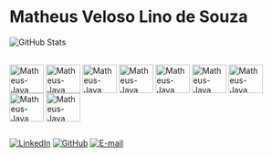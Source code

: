 # Matheus Veloso Lino de Souza 

![GitHub Stats](https://github-readme-stats.vercel.app/api?username=Velostroso&theme=transparent&bg_color=000&border_color=211C84&show_icons=true&icon_color=211C84&title_color=4D55CC&text_color=FFF)

<div style="display: inline_block"><br>
  <img align= "center" alt="Matheus-Java" height="50" width="60" src="https://cdn.jsdelivr.net/gh/devicons/devicon@latest/icons/java/java-original-wordmark.svg">
  <img align= "center" alt="Matheus-Java" height="50" width="60" src="https://cdn.jsdelivr.net/gh/devicons/devicon@latest/icons/javascript/javascript-plain.svg">
  <img align= "center" alt="Matheus-Java" height="50" width="60" src="https://cdn.jsdelivr.net/gh/devicons/devicon@latest/icons/c/c-original.svg">
  <img align= "center" alt="Matheus-Java" height="50" width="60" src="https://cdn.jsdelivr.net/gh/devicons/devicon@latest/icons/csharp/csharp-original.svg">
  <img align= "center" alt="Matheus-Java" height="50" width="60" src="https://cdn.jsdelivr.net/gh/devicons/devicon@latest/icons/css3/css3-original.svg">
  <img align= "center" alt="Matheus-Java" height="50" width="60" src="https://cdn.jsdelivr.net/gh/devicons/devicon@latest/icons/figma/figma-original.svg">
  <img align= "center" alt="Matheus-Java" height="50" width="60" src="https://cdn.jsdelivr.net/gh/devicons/devicon@latest/icons/html5/html5-original-wordmark.svg">
  <img align= "center" alt="Matheus-Java" height="50" width="60" src="https://cdn.jsdelivr.net/gh/devicons/devicon@latest/icons/postman/postman-original.svg">
  <img align= "center" alt="Matheus-Java" height="50" width="60" src="https://cdn.jsdelivr.net/gh/devicons/devicon@latest/icons/mysql/mysql-original-wordmark.svg">
</div>

##
  [![LinkedIn](https://img.shields.io/badge/LinkedIn-0077B5?style=for-the-badge&logo=linkedin&logoColor=white)](https://www.linkedin.com/in/matheusvelosolinosouza/) [![GitHub](https://img.shields.io/badge/GitHub-100000?style=for-the-badge&logo=github&logoColor=white)](https://github.com/Velostroso) [![E-mail](https://img.shields.io/badge/-Email-000?style=for-the-badge&logo=microsoft-outlook&logoColor=007BFF)](mailto:matheus.veloso.lino@hotmail.com)
  
  
